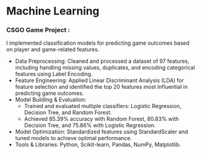 # Machine Learning

### CSGO Game Project :
I implemented classification models for predicting game outcomes based on player and game-related features.

* Data Preprocessing: Cleaned and processed a dataset of 97 features, including handling missing values, duplicates, and encoding categorical features using Label Encoding.
* Feature Engineering: Applied Linear Discriminant Analysis (LDA) for feature selection and identified the top 20 features most influential in predicting game outcomes.
* Model Building & Evaluation:
  * Trained and evaluated multiple classifiers: Logistic Regression, Decision Tree, and Random Forest.
  * Achieved 85.39% accuracy with Random Forest, 80.83% with Decision Tree, and 75.86% with Logistic Regression.
* Model Optimization: Standardized features using StandardScaler and tuned models to achieve optimal performance.
* Tools & Libraries: Python, Scikit-learn, Pandas, NumPy, Matplotlib.
